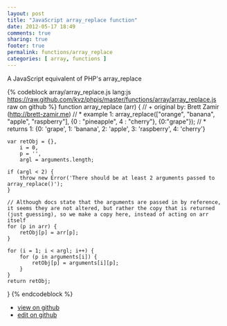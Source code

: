 ```yaml
---
layout: post
title: "JavaScript array_replace function"
date: 2012-05-17 18:49
comments: true
sharing: true
footer: true
permalink: functions/array_replace
categories: [ array, functions ]
---
```

A JavaScript equivalent of PHP's array_replace
<!-- more -->
{% codeblock array/array_replace.js lang:js https://raw.github.com/kvz/phpjs/master/functions/array/array_replace.js raw on github %}
function array_replace (arr) {
    // +   original by: Brett Zamir (http://brett-zamir.me)
    // *     example 1: array_replace(["orange", "banana", "apple", "raspberry"], {0 : "pineapple", 4 : "cherry"}, {0:"grape"});
    // *     returns 1: {0: 'grape', 1: 'banana', 2: 'apple', 3: 'raspberry', 4: 'cherry'}
    
    var retObj = {},
        i = 0,
        p = '',
        argl = arguments.length;
    
    if (argl < 2) {
        throw new Error('There should be at least 2 arguments passed to array_replace()');
    }

    // Although docs state that the arguments are passed in by reference, it seems they are not altered, but rather the copy that is returned (just guessing), so we make a copy here, instead of acting on arr itself
    for (p in arr) {
        retObj[p] = arr[p];
    }

    for (i = 1; i < argl; i++) {
        for (p in arguments[i]) {
            retObj[p] = arguments[i][p];
        }
    }
    return retObj;
}
{% endcodeblock %}
<ul>
 <li><a href="https://github.com/kvz/phpjs/blob/master/functions/array/array_replace.js">view on github</a></li>
 <li><a href="https://github.com/kvz/phpjs/edit/master/functions/array/array_replace.js">edit on github</a></li>
</ul>
